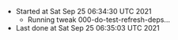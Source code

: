   - Started at Sat Sep 25 06:34:30 UTC 2021
    - Running tweak 000-do-test-refresh-deps...
  - Last done at Sat Sep 25 06:35:03 UTC 2021
